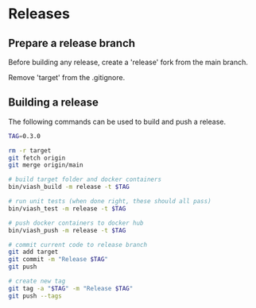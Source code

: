 # Releases

## Prepare a release branch

Before building any release, create a 'release' fork from the main branch.

Remove 'target' from the .gitignore.

## Building a release

The following commands can be used to build and push a release.


```bash
TAG=0.3.0

rm -r target
git fetch origin
git merge origin/main

# build target folder and docker containers
bin/viash_build -m release -t $TAG

# run unit tests (when done right, these should all pass)
bin/viash_test -m release -t $TAG

# push docker containers to docker hub
bin/viash_push -m release -t $TAG

# commit current code to release branch
git add target
git commit -m "Release $TAG"
git push 

# create new tag
git tag -a "$TAG" -m "Release $TAG"
git push --tags
```